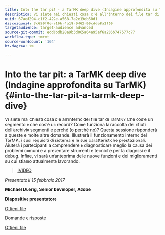 ```yaml
---
title: Into the tar pit - a TarMK deep dive (Indagine approfondita su TarMK)
description: Vi siete mai chiesti cosa c'è all'interno dei file tar di TarMK? Che cos’è un segmento e che cos’è un record? Come funziona la raccolta dei rifiuti dell’archivio segmenti e perché (o perché no)? Questa sessione risponde a queste domande e molte altre.
uuid: 67aed294-c1f2-422e-a568-7a2e19eb60d1
discoiquuid: 3c650f0e-e16b-4a18-9462-90cdde8a2f10
targetaudience: target-audience advanced
source-git-commit: edd0bdb28a9b3d065a64a95af6a216b747577c77
workflow-type: tm+mt
source-wordcount: '164'
ht-degree: 2%

---
```


# Into the tar pit: a TarMK deep dive (Indagine approfondita su TarMK){#into-the-tar-pit-a-tarmk-deep-dive}

Vi siete mai chiesti cosa c&#39;è all&#39;interno dei file tar di TarMK? Che cos’è un segmento e che cos’è un record? Come funziona la raccolta dei rifiuti dell’archivio segmenti e perché (o perché no)? Questa sessione risponderà a queste e molte altre domande. Illustrerà il funzionamento interno del TarMK, i suoi requisiti di sistema e le sue caratteristiche prestazionali. Aiuterà i partecipanti a comprendere e diagnosticare meglio la causa dei problemi comuni e a presentare strumenti e tecniche per la diagnosi e il debug. Infine, vi sarà un’anteprima delle nuove funzioni e dei miglioramenti su cui stiamo attualmente lavorando.

>[!VIDEO](https://video.tv.adobe.com/v/19138/?quality=9)

*Presentato il 15 febbraio 2017*

**Michael Duerig, Senior Developer, Adobe**

**Diapositive presentatore**

[Ottieni file](assets/aem-gems-tarmk-deep-dive.pptx)

Domande e risposte

[Ottieni file](assets/aem-gems-qandas-tarmk-deep-dive.pdf)
<!--
[Get back to the Overview](https://helpx.adobe.com/experience-manager/kt/eseminars/gems/aem-index.html)
-->
